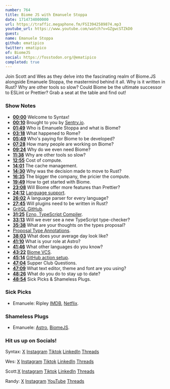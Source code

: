 ```yaml
---
number: 764
title: Biome JS with Emanuele Stoppa
date: 1714734000000
url: https://traffic.megaphone.fm/FSI3942589874.mp3
youtube_url: https://www.youtube.com/watch?v=GZgwcSTZkD0
guest: 
name: Emanuele Stoppa
github: ematipico
twitter: ematipico
of: BiomeJS
social: https://fosstodon.org/@ematipico
completed: true
---
```


Join Scott and Wes as they delve into the fascinating realm of Biome.JS alongside Emanuele Stoppa, the mastermind behind it all. Why is it written in Rust? Why are other tools so slow? Could Biome be the ultimate successor to ESLint or Prettier? Grab a seat at the table and find out!

### Show Notes

* **[00:00](#t=00:00)** Welcome to Syntax!
* **[00:10](#t=00:10)** Brought to you by [Sentry.io](https://www.sentry.io/syntax).
* **[01:49](#t=01:49)** Who is Emanuele Stoppa and what is Biome?
* **[03:18](#t=03:18)** What happened to Rome?
* **[05:49](#t=05:49)** Who's paying for Biome to be developed?
* **[07:28](#t=07:28)** How many people are working on Biome?
* **[09:24](#t=09:24)** Why do we even need Biome?
* **[11:38](#t=11:38)** Why are other tools so slow?
* **[12:55](#t=12:55)** Cost of compute.
* **[14:01](#t=14:01)** The cache management.
* **[14:30](#t=14:30)** Why was the decision made to move to Rust?
* **[16:35](#t=16:35)** The bigger the company, the pricier the compute.
* **[19:49](#t=19:49)** How to get started with Biome.
* **[23:08](#t=23:08)** Will Biome offer more features than Prettier?
* **[24:12](#t=24:12)** [Language support](https://biomejs.dev/internals/language-support/).
* **[26:02](#t=26:02)** A language parser for every language?
* **[27:45](#t=27:45)** Will plugins need to be written in Rust?
* [GritQL GitHub](https://github.com/getgrit/gritql).
* **[31:25](#t=31:25)** [Ezno, TypeScript Compiler](https://kaleidawave.github.io/posts/introducing-ezno/).
* **[33:13](#t=33:13)** Will we ever see a new TypeScript type-checker?
* **[35:38](#t=35:38)** What are your thoughts on the types proposal?
* [Proposal Type Annotations](https://github.com/tc39/proposal-type-annotations).
* **[38:03](#t=38:03)** What does your average day look like?
* **[41:10](#t=41:10)** What is your role at Astro?
* **[41:46](#t=41:46)** What other languages do you know?
* **[43:22](#t=43:22)** [Biome VCS](https://biomejs.dev/reference/configuration/#vcsclientkind).
* **[45:14](#t=45:14)** [GitHub action setup](https://github.com/marketplace/actions/setup-biome).
* **[47:04](#t=47:04)** Supper Club Questions.
* **[47:09](#t=47:09)** What text editor, theme and font are you using?
* **[48:26](#t=48:26)** What do you do to stay up to date?
* **[48:54](#t=48:54)** Sick Picks & Shameless Plugs.

### Sick Picks

- Emanuele: Ripley [IMDB](https://www.imdb.com/title/tt11016042/), [Netflix](https://www.netflix.com/ca/title/81678765).

### Shameless Plugs

- Emanuele: [Astro](https://astro.build/), [BiomeJS](https://biomejs.dev/). 

### Hit us up on Socials!

Syntax: [X](https://twitter.com/syntaxfm) [Instagram](https://www.instagram.com/syntax_fm/) [Tiktok](https://www.tiktok.com/@syntaxfm) [LinkedIn](https://www.linkedin.com/company/96077407/admin/feed/posts/) [Threads](https://www.threads.net/@syntax_fm)

Wes: [X](https://twitter.com/wesbos) [Instagram](https://www.instagram.com/wesbos/) [Tiktok](https://www.tiktok.com/@wesbos) [LinkedIn](https://www.linkedin.com/in/wesbos/) [Threads](https://www.threads.net/@wesbos)

Scott:[X](https://twitter.com/stolinski) [Instagram](https://www.instagram.com/stolinski/) [Tiktok](https://www.tiktok.com/@stolinski) [LinkedIn](https://www.linkedin.com/in/stolinski/) [Threads](https://www.threads.net/@stolinski)

Randy: [X](https://twitter.com/randyrektor) [Instagram](https://www.instagram.com/randyrektor/) [YouTube](https://www.youtube.com/@randyrektor) [Threads](https://www.threads.net/@randyrektor)
